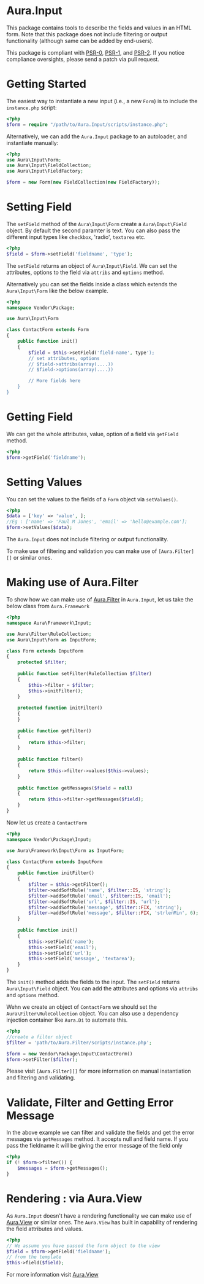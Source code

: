 Aura.Input
==========

This package contains tools to describe the fields and values in an HTML form.
Note that this package does not include filtering or output functionality
(although same can be added by end-users).

This package is compliant with [PSR-0][], [PSR-1][], and [PSR-2][]. If you
notice compliance oversights, please send a patch via pull request.

[PSR-0]: https://github.com/php-fig/fig-standards/blob/master/accepted/PSR-0.md
[PSR-1]: https://github.com/php-fig/fig-standards/blob/master/accepted/PSR-1-basic-coding-standard.md
[PSR-2]: https://github.com/php-fig/fig-standards/blob/master/accepted/PSR-2-coding-style-guide.md

Getting Started
===============

The easiest way to instantiate a new input (i.e., a new `Form`) 
is to include the `instance.php` script:

```php
<?php
$form = require "/path/to/Aura.Input/scripts/instance.php";
```

Alternatively, we can add the `Aura.Input` package to an autoloader, and
instantiate manually:

```php
<?php
use Aura\Input\Form;
use Aura\Input\FieldCollection;
use Aura\Input\FieldFactory;

$form = new Form(new FieldCollection(new FieldFactory));
```

Setting Field
=============

The `setField` method of the `Aura\Input\Form` create a `Aura\Input\Field`
object. By default the second paramter is text. You can also pass the different
input types like `checkbox`, 'radio', `textarea` etc.

```php
<?php
$field = $form->setField('fieldname', 'type');
```

The `setField` returns an object of `Aura\Input\Field`. We can set the 
attributes, options to the field via `attribs` and `options` method.

Alternatively you can set the fields inside a class which extends the 
`Aura\Input\Form` like the below example.

```php
<?php
namespace Vendor\Package;

use Aura\Input\Form

class ContactForm extends Form
{
    public function init()
    {
        $field = $this->setField('field-name', type');
        // set attributes, options
        // $field->attribs(array(....))
        // $field->options(array(....))

        // More fields here
    }
}
```

Getting Field
=============

We can get the whole attributes, value, option of a field via `getField`
method.

```php
<?php
$form->getField('fieldname');
```

Setting Values
==============
You can set the values to the fields of a `Form` object via `setValues()`.

```php
<?php
$data = ['key' => 'value', ]; 
//Eg : ['name' => 'Paul M Jones', 'email' => 'hello@example.com'];
$form->setValues($data);
```

The `Aura.Input` does not include filtering or output functionality.

To make use of filtering and validation you can make use of `[Aura.Filter][]` 
or similar ones.

Making use of Aura.Filter
=========================

To show how we can make use of [Aura.Filter][] in `Aura.Input`, let us take 
the below class from `Aura.Framework`

```php
<?php
namespace Aura\Framework\Input;

use Aura\Filter\RuleCollection;
use Aura\Input\Form as InputForm;

class Form extends InputForm
{
    protected $filter;
    
    public function setFilter(RuleCollection $filter)
    {
        $this->filter = $filter;
        $this->initFilter();
    }
    
    protected function initFilter()
    {
    }
    
    public function getFilter()
    {
        return $this->filter;
    }
    
    public function filter()
    {
        return $this->filter->values($this->values);
    }
    
    public function getMessages($field = null)
    {
        return $this->filter->getMessages($field);
    }
}
```

Now let us create a `ContactForm` 

```php
<?php
namespace Vendor\Package\Input;

use Aura\Framework\Input\Form as InputForm;

class ContactForm extends InputForm
{
    public function initFilter()
    {
        $filter = $this->getFilter();
        $filter->addSoftRule('name', $filter::IS, 'string');
        $filter->addSoftRule('email', $filter::IS, 'email');
        $filter->addSoftRule('url', $filter::IS, 'url');
        $filter->addSoftRule('message', $filter::FIX, 'string');
        $filter->addSoftRule('message', $filter::FIX, 'strlenMin', 6);
    }
    
    public function init()
    {
        $this->setField('name');
        $this->setField('email');
        $this->setField('url');
        $this->setField('message', 'textarea');
    }
}
```

The `init()` method adds the fields to the input. The `setField` returns 
`Aura\Input\Field` object. You can add the attributes and options via `attribs`
and `options` method.

Wehn we create an object of `ContactForm` we should set the `Aura\Filter\RuleCollection`
object. You can also use a dependency injection container like `Aura.Di` 
to automate this.

```php
<?php
//create a filter object
$filter = 'path/to/Aura.Filter/scripts/instance.php';

$form = new Vendor\Package\Input\ContactForm()
$form->setFilter($filter);
```

Please visit `[Aura.Filter][]` for more information on manual instantiation
and filtering and validating.

Validate, Filter and Getting Error Message
==========================================
In the above example we can filter and validate the fields and get the
error messages via `getMessages` method. It accepts null and field name.
If you pass the fieldname it will be giving the error message of the 
field only

```php
<?php
if (! $form->filter()) {
    $messages = $form->getMessages();
}
```

Rendering : via Aura.View
=========================

As `Aura.Input` doesn't have a rendering functionality we can make use 
of [Aura.View][] or similar ones. The `Aura.View` has built in capability
of rendering the field attributes and values.

```php
<?php
// We assume you have passed the form object to the view
$field = $form->getField('fieldname');
// from the template
$this->field($field);
```

For more information visit [Aura.View][]

[Aura.View]: https://github.com/auraphp/Aura.View
[Aura.Filter]: https://github.com/auraphp/Aura.Filter
